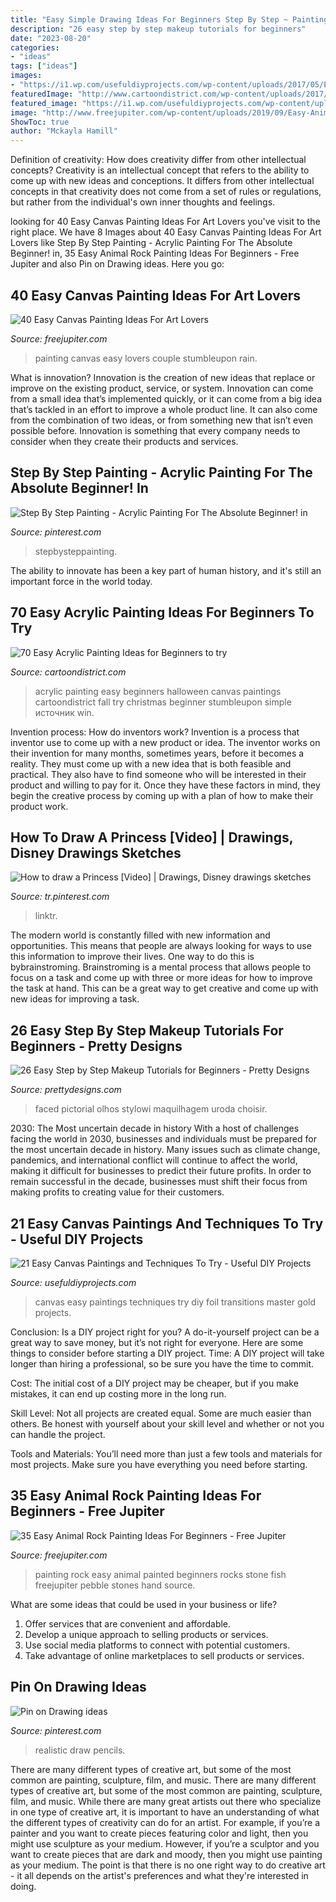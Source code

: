 ```yaml
---
title: "Easy Simple Drawing Ideas For Beginners Step By Step ~ Painting Rock Easy Animal Painted Beginners Rocks Stone Fish Freejupiter Pebble Stones Hand Source"
description: "26 easy step by step makeup tutorials for beginners"
date: "2023-08-20"
categories:
- "ideas"
tags: ["ideas"]
images:
- "https://i1.wp.com/usefuldiyprojects.com/wp-content/uploads/2017/05/Easy-Canvas-Paintings-and-Techniques-To-Try-usefuldiyprojects-14.jpg"
featuredImage: "http://www.cartoondistrict.com/wp-content/uploads/2017/02/Easy-Acrylic-Painting-Ideas-for-Beginners00020.jpg"
featured_image: "https://i1.wp.com/usefuldiyprojects.com/wp-content/uploads/2017/05/Easy-Canvas-Paintings-and-Techniques-To-Try-usefuldiyprojects-14.jpg"
image: "http://www.freejupiter.com/wp-content/uploads/2019/09/Easy-Animal-Rock-Painting-Ideas-For-Beginners-2-2.jpg"
ShowToc: true
author: "Mckayla Hamill"
---
```



Definition of creativity: How does creativity differ from other intellectual concepts?
Creativity is an intellectual concept that refers to the ability to come up with new ideas and conceptions. It differs from other intellectual concepts in that creativity does not come from a set of rules or regulations, but rather from the individual's own inner thoughts and feelings.

	

		
looking for 40 Easy Canvas Painting Ideas For Art Lovers you've visit to the right place. We have 8 Images about 40 Easy Canvas Painting Ideas For Art Lovers like Step By Step Painting - Acrylic Painting For The Absolute Beginner! in, 35 Easy Animal Rock Painting Ideas For Beginners - Free Jupiter and also Pin on Drawing ideas. Here you go:
		
    
## 40 Easy Canvas Painting Ideas For Art Lovers

<img loading=lazy src="http://www.freejupiter.com/wp-content/uploads/2016/10/Easy-Canvas-Painting-Ideas-10.jpg" onerror="this.onerror=null;this.src='https://tse3.mm.bing.net/th?id=OIP.xrrWS4eToBK7yNxF156iQQHaLt&amp;pid=15.1';" alt="40 Easy Canvas Painting Ideas For Art Lovers">

_Source: freejupiter.com_

>painting canvas easy lovers couple stumbleupon rain. 

	

What is innovation?
Innovation is the creation of new ideas that replace or improve on the existing product, service, or system. Innovation can come from a small idea that’s implemented quickly, or it can come from a big idea that’s tackled in an effort to improve a whole product line. It can also come from the combination of two ideas, or from something new that isn’t even possible before. Innovation is something that every company needs to consider when they create their products and services.

    
## Step By Step Painting - Acrylic Painting For The Absolute Beginner! In

<img loading=lazy src="https://i.pinimg.com/736x/d5/b3/1e/d5b31e39e9edc0f44b04bd1a27a2c9bb.jpg" onerror="this.onerror=null;this.src='https://tse2.mm.bing.net/th?id=OIP.qFyfQTTbK6kgIoqTrmLY2wHaJ4&amp;pid=15.1';" alt="Step By Step Painting - Acrylic Painting For The Absolute Beginner! in">

_Source: pinterest.com_

>stepbysteppainting. 

	

The ability to innovate has been a key part of human history, and it's still an important force in the world today.

    
## 70 Easy Acrylic Painting Ideas For Beginners To Try

<img loading=lazy src="http://www.cartoondistrict.com/wp-content/uploads/2017/02/Easy-Acrylic-Painting-Ideas-for-Beginners00020.jpg" onerror="this.onerror=null;this.src='https://tse3.mm.bing.net/th?id=OIP.g8FBGTyWrNSVwW_lUsHdRQHaMr&amp;pid=15.1';" alt="70 Easy Acrylic Painting Ideas for Beginners to try">

_Source: cartoondistrict.com_

>acrylic painting easy beginners halloween canvas paintings cartoondistrict fall try christmas beginner stumbleupon simple источник win. 

	

Invention process: How do inventors work?
Invention is a process that inventor use to come up with a new product or idea. The inventor works on their invention for many months, sometimes years, before it becomes a reality. They must come up with a new idea that is both feasible and practical. They also have to find someone who will be interested in their product and willing to pay for it. Once they have these factors in mind, they begin the creative process by coming up with a plan of how to make their product work.

    
## How To Draw A Princess [Video] | Drawings, Disney Drawings Sketches

<img loading=lazy src="https://i.pinimg.com/736x/fb/26/24/fb26243b411f928b46450c7de2d6d58a.jpg" onerror="this.onerror=null;this.src='https://tse1.mm.bing.net/th?id=OIP.Ip7Spwvgn3Xt15wyfNW81wHaNK&amp;pid=15.1';" alt="How to draw a Princess [Video] | Drawings, Disney drawings sketches">

_Source: tr.pinterest.com_

>linktr. 

	

The modern world is constantly filled with new information and opportunities. This means that people are always looking for ways to use this information to improve their lives. One way to do this is bybrainstroming. Brainstroming is a mental process that allows people to focus on a task and come up with three or more ideas for how to improve the task at hand. This can be a great way to get creative and come up with new ideas for improving a task.

    
## 26 Easy Step By Step Makeup Tutorials For Beginners - Pretty Designs

<img loading=lazy src="https://www.prettydesigns.com/wp-content/uploads/2017/12/12-easy-step-by-step-makeup-tutorials-for-beginners-4.jpg" onerror="this.onerror=null;this.src='https://tse3.mm.bing.net/th?id=OIP.-4zbHCX1Ml5iQbz3sTZx5AHaHa&amp;pid=15.1';" alt="26 Easy Step by Step Makeup Tutorials for Beginners - Pretty Designs">

_Source: prettydesigns.com_

>faced pictorial olhos stylowi maquilhagem uroda choisir. 

	

2030: The Most uncertain decade in history
With a host of challenges facing the world in 2030, businesses and individuals must be prepared for the most uncertain decade in history. Many issues such as climate change, pandemics, and international conflict will continue to affect the world, making it difficult for businesses to predict their future profits. In order to remain successful in the decade, businesses must shift their focus from making profits to creating value for their customers.

    
## 21 Easy Canvas Paintings And Techniques To Try - Useful DIY Projects

<img loading=lazy src="https://i1.wp.com/usefuldiyprojects.com/wp-content/uploads/2017/05/Easy-Canvas-Paintings-and-Techniques-To-Try-usefuldiyprojects-14.jpg" onerror="this.onerror=null;this.src='https://tse1.mm.bing.net/th?id=OIP.uRhWjD92wRsvxkYPogKwwQHaHj&amp;pid=15.1';" alt="21 Easy Canvas Paintings and Techniques To Try - Useful DIY Projects">

_Source: usefuldiyprojects.com_

>canvas easy paintings techniques try diy foil transitions master gold projects. 

	

Conclusion: Is a DIY project right for you?
A do-it-yourself project can be a great way to save money, but it’s not right for everyone. Here are some things to consider before starting a DIY project.
Time: A DIY project will take longer than hiring a professional, so be sure you have the time to commit.

Cost: The initial cost of a DIY project may be cheaper, but if you make mistakes, it can end up costing more in the long run.

Skill Level: Not all projects are created equal. Some are much easier than others. Be honest with yourself about your skill level and whether or not you can handle the project.

Tools and Materials: You’ll need more than just a few tools and materials for most projects. Make sure you have everything you need before starting.

    
## 35 Easy Animal Rock Painting Ideas For Beginners - Free Jupiter

<img loading=lazy src="http://www.freejupiter.com/wp-content/uploads/2019/09/Easy-Animal-Rock-Painting-Ideas-For-Beginners-2-2.jpg" onerror="this.onerror=null;this.src='https://tse4.mm.bing.net/th?id=OIP.m7hxAxhReM0cieaSKCsmQwHaJ4&amp;pid=15.1';" alt="35 Easy Animal Rock Painting Ideas For Beginners - Free Jupiter">

_Source: freejupiter.com_

>painting rock easy animal painted beginners rocks stone fish freejupiter pebble stones hand source. 

	

What are some ideas that could be used in your business or life?
1. Offer services that are convenient and affordable.
2. Develop a unique approach to selling products or services.
3. Use social media platforms to connect with potential customers. 
4. Take advantage of online marketplaces to sell products or services.

    
## Pin On Drawing Ideas

<img loading=lazy src="https://i.pinimg.com/736x/97/c4/8e/97c48e6a7204fc9cef36b3f290d5e9e2.jpg" onerror="this.onerror=null;this.src='https://tse1.mm.bing.net/th?id=OIP.ejLJTuNngiovIlUmMpacVwHaJ3&amp;pid=15.1';" alt="Pin on Drawing ideas">

_Source: pinterest.com_

>realistic draw pencils. 

	

There are many different types of creative art, but some of the most common are painting, sculpture, film, and music.
There are many different types of creative art, but some of the most common are painting, sculpture, film, and music. While there are many great artists out there who specialize in one type of creative art, it is important to have an understanding of what the different types of creativity can do for an artist. For example, if you’re a painter and you want to create pieces featuring color and light, then you might use sculpture as your medium. However, if you’re a sculptor and you want to create pieces that are dark and moody, then you might use painting as your medium. The point is that there is no one right way to do creative art - it all depends on the artist's preferences and what they're interested in doing.

